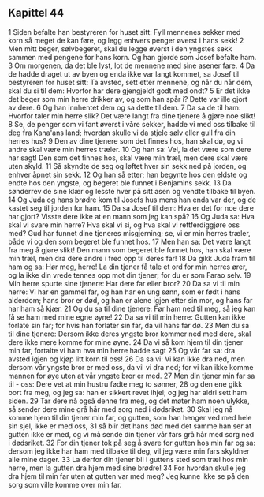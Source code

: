## Kapittel 44

1 Siden befalte han bestyreren for huset sitt: Fyll mennenes sekker med korn så meget de kan føre, og legg enhvers penger øverst i hans sekk!
2 Men mitt beger, sølvbegeret, skal du legge øverst i den yngstes sekk sammen med pengene for hans korn. Og han gjorde som Josef befalte ham.
3 Om morgenen, da det ble lyst, lot de mennene med sine asener fare.
4 Da de hadde draget ut av byen og enda ikke var langt kommet, sa Josef til bestyreren for huset sitt: Ta avsted, sett etter mennene, og når du når dem, skal du si til dem: Hvorfor har dere gjengjeldt godt med ondt?
5 Er det ikke det beger som min herre drikker av, og som han spår i? Dette var ille gjort av dere.
6 Og han innhentet dem og sa dette til dem.
7 Da sa de til ham: Hvorfor taler min herre slik? Det være langt fra dine tjenere å gjøre noe slikt!
8 Se, de penger som vi fant øverst i våre sekker, hadde vi med oss tilbake til deg fra Kana'ans land; hvordan skulle vi da stjele sølv eller gull fra din herres hus?
9 Den av dine tjenere som det finnes hos, han skal dø, og vi andre skal være min herres træler.
10 Og han sa: Vel, la det være som dere har sagt! Den som det finnes hos, skal være min træl, men dere skal være uten skyld.
11 Så skyndte de seg og løftet hver sin sekk ned på jorden, og enhver åpnet sin sekk.
12 Og han så etter; han begynte hos den eldste og endte hos den yngste, og begeret ble funnet i Benjamins sekk.
13 Da sønderrev de sine klær og lesste hver på sitt asen og vendte tilbake til byen.
14 Og Juda og hans brødre kom til Josefs hus mens han enda var der, og de kastet seg til jorden for ham.
15 Da sa Josef til dem: Hva er det for noe dere har gjort? Visste dere ikke at en mann som jeg kan spå?
16 Og Juda sa: Hva skal vi svare min herre? Hva skal vi si, og hva skal vi rettferdiggjøre oss med? Gud har funnet dine tjeneres misgjerning; se, vi er min herres træler, både vi og den som begeret ble funnet hos.
17 Men han sa: Det være langt fra meg å gjøre slikt! Den mann som begeret ble funnet hos, han skal være min træl, men dra dere andre i fred opp til deres far!
18 Da gikk Juda fram til ham og sa: Hør meg, herre! La din tjener få tale et ord for min herres ører, og la ikke din vrede tennes opp mot din tjener; for du er som Farao selv.
19 Min herre spurte sine tjenere: Har dere far eller bror?
20 Da sa vi til min herre: Vi har en gammel far, og han har en ung sønn, som er født i hans alderdom; hans bror er død, og han er alene igjen etter sin mor, og hans far har ham så kjær.
21 Og du sa til dine tjenere: Før ham ned til meg, så jeg kan få se ham med mine egne øyne!
22 Da sa vi til min herre: Gutten kan ikke forlate sin far; for hvis han forlater sin far, da vil hans far dø.
23 Men du sa til dine tjenere: Dersom ikke deres yngste bror kommer ned med dere, skal dere ikke mere komme for mine øyne.
24 Da vi så kom hjem til din tjener min far, fortalte vi ham hva min herre hadde sagt
25 Og vår far sa: dra avsted igjen og kjøp litt korn til oss!
26 Da sa vi: Vi kan ikke dra ned, men dersom vår yngste bror er med oss, da vil vi dra ned; for vi kan ikke komme mannen for øye uten at vår yngste bror er med.
27 Men din tjener min far sa til - oss: Dere vet at min hustru fødte meg to sønner,
28 og den ene gikk bort fra meg, og jeg sa: han er sikkert revet ihjel; og jeg har aldri sett ham siden.
29 Tar dere nå også denne fra meg, og det møter ham noen ulykke, så sender dere mine grå hår med sorg ned i dødsriket.
30 Skal jeg nå komme hjem til din tjener min far, og gutten, som han henger ved med hele sin sjel, ikke er med oss,
31 så blir det hans død med det samme han ser at gutten ikke er med, og vi må sende din tjener vår fars grå hår med sorg ned i dødsriket.
32 For din tjener tok på seg å svare for gutten hos min far og sa: dersom jeg ikke har ham med tilbake til deg, vil jeg være min fars skyldner alle mine dager.
33 La derfor din tjener bli i guttens sted som træl hos min herre, men la gutten dra hjem med sine brødre!
34 For hvordan skulle jeg dra hjem til min far uten at gutten var med meg? Jeg kunne ikke se på den sorg som ville komme over min far.
